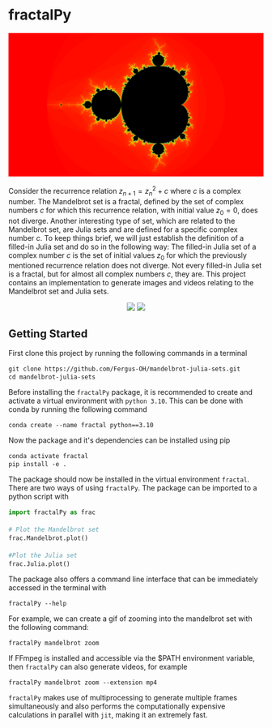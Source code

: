 # fractalPy
<p align="center">
  <img src= "assets/Mandelbrot_4320pts_1000threshold.png" width="1000">
</p>

Consider the recurrence relation $z_{n+1} = z_n^2 + c$ where $c$ is a complex number.
The Mandelbrot set is a fractal, defined by the set of complex numbers $c$ for which this recurrence relation, with initial value $z_0 = 0$, does not diverge.
Another interesting type of set, which are related to the Mandelbrot set, are Julia sets and are defined for a specific complex number $c$.
To keep things brief, we will just establish the definition of a filled-in Julia set and do so in the following way:
The filled-in Julia set of a complex number $c$ is the set of initial values $z_0$ for which the previously mentioned recurrence relation does not diverge.
Not every filled-in Julia set is a fractal, but for almost all complex numbers $c$, they are.
This project contains an implementation to generate images and videos relating to the Mandelbrot set and Julia sets.

<p align="center">
  <img src="assets/zoom_(10004407000,-0,7436439059192348,-0,131825896951)_5000thresh_480pts_300frames_30fps.gif">
  <img src="assets/julia_spin2.gif" width="500">
</p>

## Getting Started
First clone this project by running the following commands in a terminal
```
git clone https://github.com/Fergus-OH/mandelbrot-julia-sets.git
cd mandelbrot-julia-sets
```

Before installing the `fractalPy` package, it is recommended to create and activate a virtual environment with `python 3.10`.
This can be done with conda by running the following command
```
conda create --name fractal python==3.10
```


[//]: # (The dependencies can be found in the [requirements.txt]&#40;./requirements.txt&#41; file.)

[//]: # (It is recommended to create a virtual environment using conda or venv and install the dependencies by running the following:)

[//]: # (```)

[//]: # (pip install -r requirements.txt)

[//]: # (```)


Now the package and it's dependencies can be installed using pip
```
conda activate fractal
pip install -e .
```
The package should now be installed in the virtual environment `fractal`.
There are two ways of using `fractalPy`.
The package can be imported to a python script with
```python
import fractalPy as frac

# Plot the Mandelbrot set
frac.Mandelbrot.plot()

#Plot the Julia set
frac.Julia.plot()
```

The package also offers a command line interface that can be immediately accessed in the terminal with
```
fractalPy --help
```

For example, we can create a gif of zooming into the mandelbrot set with the following command:
```
fractalPy mandelbrot zoom
```

If FFmpeg is installed and accessible via the $PATH environment variable, then `fractalPy` can also generate videos, for example
```
fractalPy mandelbrot zoom --extension mp4
```

`fractalPy` makes use of multiprocessing to generate multiple frames simultaneously and also performs the computationally expensive calculations in parallel with `jit`, making it an extremely fast.
<!-- ```
Fractal().
```


A notebook with demos can be found [here](https://nbviewer.org/github/Fergus-OH/mandelbrot-julia-sets/blob/numba/demos.ipynb)

<a href="https://nbviewer.org/github/Fergus-OH/mandelbrot-julia-sets/blob/numba/demos.ipynb"><img src="https://raw.githubusercontent.com/jupyter/design/master/logos/Badges/nbviewer_badge.svg" alt="Render nbviewer" /></a> -->